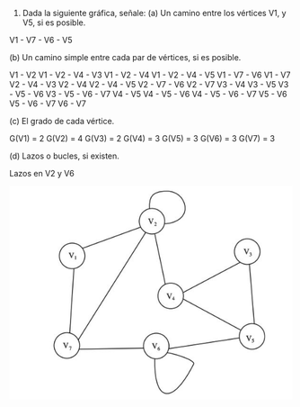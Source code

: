 
1.	Dada la siguiente gráfica, señale:
(a)	Un camino entre los vértices V1, y V5, si es posible.

V1 - V7 - V6 - V5

(b)	Un camino simple entre cada par de vértices, si es posible.

V1 - V2
V1 - V2 - V4 - V3
V1 - V2 - V4
V1 - V2 - V4 - V5
V1 - V7 - V6
V1 - V7
V2 - V4 - V3
V2 - V4
V2 - V4 - V5
V2 - V7 - V6
V2 - V7
V3 - V4
V3 - V5
V3 - V5 - V6
V3 - V5 - V6 - V7
V4 - V5
V4 - V5 - V6
V4 - V5 - V6 - V7
V5 - V6
V5 - V6 - V7
V6 - V7

(c)	El grado de cada vértice.

G(V1) = 2
G(V2) = 4
G(V3) = 2
G(V4) = 3
G(V5) = 3
G(V6) = 3
G(V7) = 3

(d)	Lazos o bucles, si existen.

Lazos en V2 y V6

![1_1](img/1_1.png)
